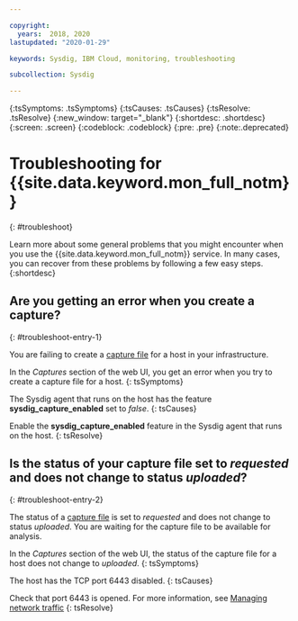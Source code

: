 ```yaml
---

copyright:
  years:  2018, 2020
lastupdated: "2020-01-29"

keywords: Sysdig, IBM Cloud, monitoring, troubleshooting

subcollection: Sysdig

---
```


{:tsSymptoms: .tsSymptoms}
{:tsCauses: .tsCauses}
{:tsResolve: .tsResolve}
{:new_window: target="_blank"}
{:shortdesc: .shortdesc}
{:screen: .screen}
{:codeblock: .codeblock}
{:pre: .pre}
{:note:.deprecated}

# Troubleshooting for {{site.data.keyword.mon_full_notm}}
{: #troubleshoot}

Learn more about some general problems that you might encounter when you use the {{site.data.keyword.mon_full_notm}} service. In many cases, you can recover from these problems by following a few easy steps.
{:shortdesc}

## Are you getting an error when you create a capture?
{: #troubleshoot-entry-1}

You are failing to create a [capture file](/docs/services/Monitoring-with-Sysdig?topic=Sysdig-captures#captures) for a host in your infrastructure. 

In the *Captures* section of the web UI, you get an error when you try to create a capture file for a host.
{: tsSymptoms}

The Sysdig agent that runs on the host has the feature **sysdig_capture_enabled** set to *false*.
{: tsCauses}

Enable the **sysdig_capture_enabled** feature in the Sysdig agent that runs on the host.
{: tsResolve}


## Is the status of your capture file set to *requested* and does not change to status *uploaded*?
{: #troubleshoot-entry-2}

The status of a [capture file](/docs/services/Monitoring-with-Sysdig?topic=Sysdig-captures#captures) is set to *requested* and does not change to status *uploaded*. You are waiting for the capture file to be available for analysis.

In the *Captures* section of the web UI, the status of the capture file for a host does not change to *uploaded*.
{: tsSymptoms}

The host has the TCP port 6443 disabled.
{: tsCauses}


Check that port 6443 is opened. For more information, see [Managing network traffic](/docs/services/Monitoring-with-Sysdig?topic=Sysdig-network#network_send)
{: tsResolve}


